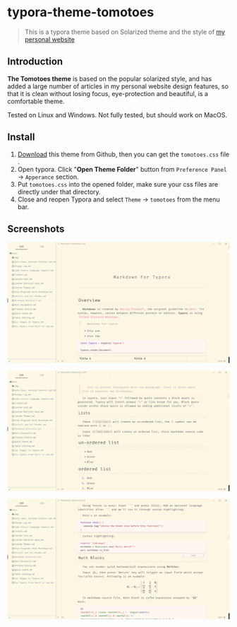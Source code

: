 # typora-theme-tomotoes


> This is a typora theme based on Solarized theme and the style of [my personal website](https://tomotoes.com/)



## Introduction

**The Tomotoes theme** is based on the popular solarized style, and has added a large number of articles in my personal website design features, so that it is clean without losing focus, eye-protection and beautiful, is a comfortable theme.

Tested on Linux and Windows. Not fully tested, but should work on MacOS.



## Install

1. [Download](https://github.com/Tomotoes/typora-theme-tomotoes/releases/download/v1.0/tomotoes.css) this theme from Github, then you can get the `tomotoes.css` file .
2. Open typora. Click "**Open Theme Folder**" button from `Preference Panel` → `Apperance` section.
3. Put `tomotoes.css` into the opened folder, make sure your css files are directly under that directory.
4. Close and reopen Typora and select `Theme` → `tomotoes` from the menu bar.




## Screenshots

![1548252422647](assets/README/1548252422647.png)



![1548252463123](assets/README/1548252463123.png)



![1548252475839](assets/README/1548252475839.png)

